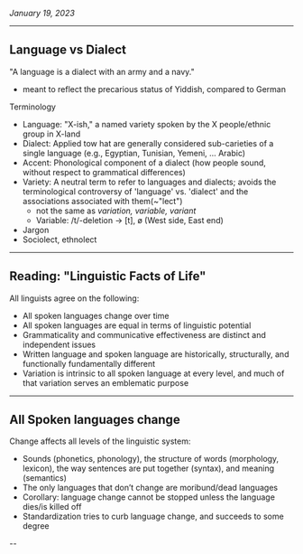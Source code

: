 *January 19, 2023*

---

## Language vs Dialect

"A language is a dialect with an army and a navy."
- meant to reflect the precarious status of Yiddish, compared to German

Terminology
- Language: "X-ish," a named variety spoken by the X people/ethnic group in X-land
- Dialect: Applied tow hat are generally considered sub-carieties of a single language (e.g., Egyptian, Tunisian, Yemeni, … Arabic)
- Accent: Phonological component of a dialect (how people sound, without respect to grammatical differences)
- Variety: A neutral term to refer to languages and dialects; avoids the terminological controversy of 'language' vs. 'dialect' and the associations associated with them(~"lect")
	- not the same as *variation, variable, variant*
	- Variable: /t/-deletion -> [t], ø (West side, East end)
- Jargon
- Sociolect, ethnolect

---

## Reading: "Linguistic Facts of Life"

All linguists agree on the following:
- All spoken languages change over time
- All spoken languages are equal in terms of linguistic potential
- Grammaticality and communicative effectiveness are distinct and independent issues
- Written language and spoken language are historically, structurally, and functionally fundamentally different
- Variation is intrinsic to all spoken language at every level, and much of that variation serves an emblematic purpose

---

## All Spoken languages change
  
Change affects all levels of the linguistic system:
- Sounds (phonetics, phonology), the structure of words (morphology, lexicon), the way sentences are put together (syntax), and meaning (semantics)
- The only languages that don’t change are moribund/dead languages
- Corollary: language change cannot be stopped unless the language dies/is killed off
- Standardization tries to curb language change, and succeeds to some degree

--